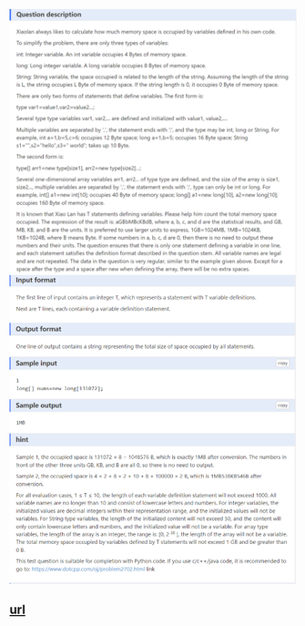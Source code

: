 ![q.png](assets/img.png)
![a.png](assets/img_1.png)

## [url](https://www.dotcpp.com/oj/problem2736.html)
